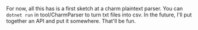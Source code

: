For now, all this has is a first sketch at a charm plaintext parser.
You can `dotnet run` in tool/CharmParser to turn txt files into csv.
In the future, I'll put together an API and put it somewhere. That'll be fun.